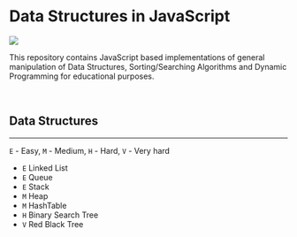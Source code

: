 # Data Structures in JavaScript

![](https://img.shields.io/endpoint?url=https%3A%2F%2Fgist.githubusercontent.com%2Fwmoralesdev%2F67139e585c0a4ffbae4c22b2b3f897e6%2Fraw%2F6a8aca4cee7244bdc2bce380bffd398d6f1a3686%2Felaniin.json)

This repository contains JavaScript based implementations of general manipulation
of Data Structures, Sorting/Searching Algorithms and Dynamic Programming for educational purposes.

<br/>

## Data Structures
---
`E` - Easy, `M` - Medium, `H` - Hard, `V` - Very hard

- `E` Linked List
- `E` Queue
- `E` Stack
- `M` Heap
- `M` HashTable
- `H` Binary Search Tree
- `V` Red Black Tree